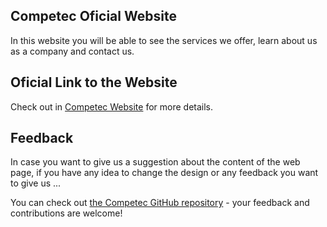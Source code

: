 ## Competec Oficial Website

In this website you will be able to see the services we offer, learn about us as a company and contact us.

## Oficial Link to the Website

Check out in [Competec Website](https://competec.com.pe) for more details.

## Feedback

In case you want to give us a suggestion about the content of the web page, if you have any idea to change the design or any feedback you want to give us ...

You can check out [the Competec GitHub repository](https://github.com/MauricioC12) - your feedback and contributions are welcome!
